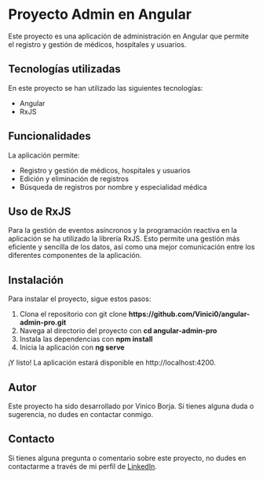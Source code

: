 # Proyecto Admin en Angular

Este proyecto es una aplicación de administración en Angular que permite el registro y gestión de médicos, hospitales y usuarios. 

## Tecnologías utilizadas
En este proyecto se han utilizado las siguientes tecnologías:
- Angular
- RxJS

## Funcionalidades
La aplicación permite:
- Registro y gestión de médicos, hospitales y usuarios
- Edición y eliminación de registros
- Búsqueda de registros por nombre y especialidad médica

## Uso de RxJS
Para la gestión de eventos asíncronos y la programación reactiva en la aplicación se ha utilizado la librería RxJS. Esto permite una gestión más eficiente y sencilla de los datos, así como una mejor comunicación entre los diferentes componentes de la aplicación.

## Instalación

Para instalar el proyecto, sigue estos pasos:
<ol>
<li>Clona el repositorio con git clone <b>https://github.com/Vinici0/angular-admin-pro.git</b></li>
<li>Navega al directorio del proyecto con <b>cd angular-admin-pro </b></li>
<li>Instala las dependencias con <b>npm install</b></li>
<li>Inicia la aplicación con <b>ng serve</b></li>
</ol>

¡Y listo! La aplicación estará disponible en http://localhost:4200.

## Autor
Este proyecto ha sido desarrollado por Vinico Borja. Si tienes alguna duda o sugerencia, no dudes en contactar conmigo.

## Contacto

Si tienes alguna pregunta o comentario sobre este proyecto, no dudes en contactarme a través de mi perfil de [LinkedIn](https://www.linkedin.com/in/vinicio-borja/).
